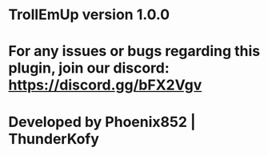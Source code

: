 # TrollEmUp version 1.0.0
# For any issues or bugs regarding this plugin, join our discord: https://discord.gg/bFX2Vgv
# Developed by Phoenix852 | ThunderKofy
